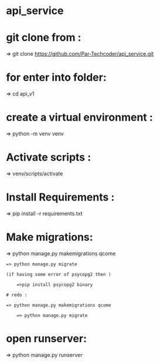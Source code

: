 # api_service

# git clone from :

=> git clone https://github.com/Par-Techcoder/api_service.git

# for enter into folder:
=> cd api_v1

# create a virtual environment :

=> python -m venv venv

# Activate scripts :

=> venv/scripts/activate

# Install Requirements :

=> pip install -r requirements.txt

# Make migrations:

=> python manage.py makemigrations qcome

    => python manage.py migrate

    (if having some error of psycopg2 then )

        =>pip install psycopg2 binary

    # redo :  

    => python manage.py makemigrations qcome

        => python manage.py migrate

# open runserver:

=> python manage.py runserver

